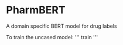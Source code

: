 # PharmBERT
A domain specific BERT model for drug labels


To train the uncased model:
'''
train
'''
